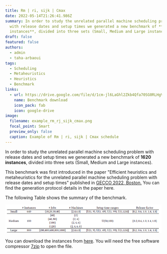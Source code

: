 ```yaml
---
title: Rm | ri, sijk | Cmax
date: 2022-05-14T21:26:41.986Z
summary: In order to study the unrelated parallel machine scheduling problem
  with release dates and setup times we generated a new benchmark of **1620
  instances**, divided into three sets (Small, Medium and Large instances).
draft: false
featured: false
authors:
  - admin
  - taha-arbaoui
tags:
  - Scheduling
  - Metaheuristics
  - Heuristics
  - Benchmark
links:
  - url: https://drive.google.com/file/d/1cm-jl6LaGhl2Zkb4Qfa70SG0RLHgVzN_/view?usp=sharing
    name: Benchmark download
    icon_pack: fab
    icon: google-drive
image:
  filename: example_rm_rj_sijk_cmax.png
  focal_point: Smart
  preview_only: false
  caption: Example of Rm | ri, sijk | Cmax schedule
---
```

In order to study the unrelated parallel machine scheduling problem with release dates and setup times we generated a new benchmark of **1620 instances**, divided into three sets (Small, Medium and Large instances). 

This benchmark was first introduced in the paper "Efficient heuristics and metaheuristics for the unrelated parallel machine scheduling problem with release dates and setup times" published in [GECCO 2022, Boston.](https://gecco-2022.sigevo.org/) You can find the generation protocol details in the paper here.

The following Table  shows the summary of the benchmark. 

![](benchmark_description.png)

You can download the instances from [here](https://drive.google.com/file/d/1cm-jl6LaGhl2Zkb4Qfa70SG0RLHgVzN_/view?usp=sharing). You will need the free software compressor [7zip](https://www.7-zip.org/) to open the file.
